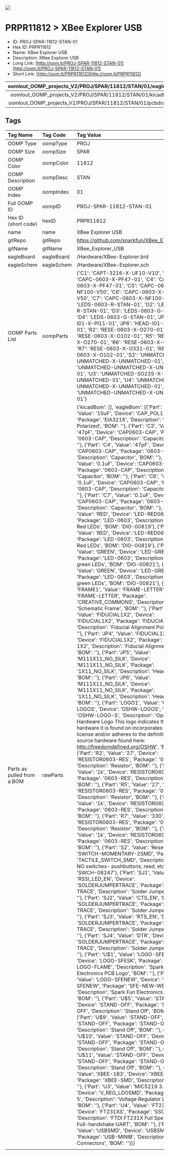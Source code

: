 


  
![][im]
# PRPR11812 > XBee Explorer USB

- ID: PROJ-SPAR-11812-STAN-01
- Hex ID: PRPR11812
- Name: XBee Explorer USB
- Description: XBee Explorer USB
- Long Link: [http://oom.lt/PROJ-SPAR-11812-STAN-01](http://oom.lt/PROJ-SPAR-11812-STAN-01)
- Short Link: [http://oom.lt/PRPR11812](http://oom.lt/PRPR11812)
  

|oomlout_OOMP_projects_V2/PROJ/SPAR/11812/STAN/01/eagleImage.png|oomlout_OOMP_projects_V2/PROJ/SPAR/11812/STAN/01/eagleSchemImage.png|oomlout_OOMP_projects_V2/PROJ/SPAR/11812/STAN/01/kicadPcb3dFront.png|oomlout_OOMP_projects_V2/PROJ/SPAR/11812/STAN/01/kicadPcb3dBack.png|
| :---: | :---: | :---: | :---: |
|oomlout_OOMP_projects_V2/PROJ/SPAR/11812/STAN/01/kicadPcb3d.png|oomlout_OOMP_projects_V2/PROJ/SPAR/11812/STAN/01/bomBack.png|oomlout_OOMP_projects_V2/PROJ/SPAR/11812/STAN/01/bomFront.png|oomlout_OOMP_projects_V2/PROJ/SPAR/11812/STAN/01/pcbdraw.svg|
|oomlout_OOMP_projects_V2/PROJ/SPAR/11812/STAN/01/pcbdrawBack.svg||||

## Tags
  

|Tag Name|Tag Code|Tag Value|
| :--- | :--- | :--- |
|OOMP Type|oompType|PROJ|
|OOMP Size|oompSize|SPAR|
|OOMP Color|oompColor|11812|
|OOMP Description|oompDesc|STAN|
|OOMP Index|oompIndex|01|
|Full OOMP ID|oompID|PROJ-SPAR-11812-STAN-01|
|Hex ID (short code)|hexID|PRPR11812|
|name|name|XBee Explorer USB|
|gitRepo|gitRepo|https://github.com/sparkfun/XBee_Explorer_USB|
|gitName|gitName|XBee_Explorer_USB|
|eagleBoard|eagleBoard|/Hardware/XBee-Explorer.brd|
|eagleSchem|eagleSchem|/Hardware/XBee-Explorer.sch|
|OOMP Parts List|oompParts|{'C1': 'CAPT-3216-X-UF10-V10', 'C3': 'CAPC-0603-X-PF47-01', 'C4': 'CAPC-0603-X-PF47-01', 'C5': 'CAPC-0603-X-NF100-V50', 'C6': 'CAPC-0603-X-NF100-V50', 'C7': 'CAPC-0603-X-NF100-V50', 'D1': 'LEDS-0603-R-STAN-01', 'D2': 'LEDS-0603-R-STAN-01', 'D3': 'LEDS-0603-G-STAN-01', 'D4': 'LEDS-0603-G-STAN-01', 'JP5': 'HEAD-I01-X-PI11-01', 'JP6': 'HEAD-I01-X-PI11-01', 'R2': 'RESE-0603-X-O270-01', 'R4': 'RESE-0603-X-O102-01', 'R5': 'RESE-0603-X-O270-01', 'R6': 'RESE-0603-X-O102-01', 'R7': 'RESE-0603-X-O331-01', 'R8': 'RESE-0603-X-O102-01', 'S2': 'UNMATCHED-UNMATCHED-X-UNMATCHED-01', 'U2': 'UNMATCHED-UNMATCHED-X-UNMATCHED-01', 'U3': 'UNMATCHED-SO235-X-UNMATCHED-01', 'U4': 'UNMATCHED-UNMATCHED-X-UNMATCHED-01', 'X1': 'UNMATCHED-UNMATCHED-X-UNMATCHED-01'}|
|Parts as pulled from a BOM|rawParts|{'kicadBom': [], 'eagleBom': [{'Part': 'C1', 'Value': '10uF', 'Device': 'CAP_POL1206', 'Package': 'EIA3216', 'Description': 'Capacitor Polarized', 'BOM': ''}, {'Part': 'C3', 'Value': '47pF', 'Device': 'CAP0603-CAP', 'Package': '0603-CAP', 'Description': 'Capacitor', 'BOM': ''}, {'Part': 'C4', 'Value': '47pF', 'Device': 'CAP0603-CAP', 'Package': '0603-CAP', 'Description': 'Capacitor', 'BOM': ''}, {'Part': 'C5', 'Value': '0.1uF', 'Device': 'CAP0603-CAP', 'Package': '0603-CAP', 'Description': 'Capacitor', 'BOM': ''}, {'Part': 'C6', 'Value': '0.1uF', 'Device': 'CAP0603-CAP', 'Package': '0603-CAP', 'Description': 'Capacitor', 'BOM': ''}, {'Part': 'C7', 'Value': '0.1uF', 'Device': 'CAP0603-CAP', 'Package': '0603-CAP', 'Description': 'Capacitor', 'BOM': ''}, {'Part': 'D1', 'Value': 'RED', 'Device': 'LED-RED0603', 'Package': 'LED-0603', 'Description': 'Assorted Red LEDs', 'BOM': 'DIO-00819'}, {'Part': 'D2', 'Value': 'RED', 'Device': 'LED-RED0603', 'Package': 'LED-0603', 'Description': 'Assorted Red LEDs', 'BOM': 'DIO-00819'}, {'Part': 'D3', 'Value': 'GREEN', 'Device': 'LED-GREEN0603', 'Package': 'LED-0603', 'Description': 'Various green LEDs', 'BOM': 'DIO-00821'}, {'Part': 'D4', 'Value': 'GREEN', 'Device': 'LED-GREEN0603', 'Package': 'LED-0603', 'Description': 'Various green LEDs', 'BOM': 'DIO-00821'}, {'Part': 'FRAME1', 'Value': 'FRAME-LETTER', 'Device': 'FRAME-LETTER', 'Package': 'CREATIVE_COMMONS', 'Description': 'Schematic Frame', 'BOM': ''}, {'Part': 'JP1', 'Value': 'FIDUCIAL1X2', 'Device': 'FIDUCIAL1X2', 'Package': 'FIDUCIAL-1X2', 'Description': 'Fiducial Alignment Points', 'BOM': ''}, {'Part': 'JP4', 'Value': 'FIDUCIAL1X2', 'Device': 'FIDUCIAL1X2', 'Package': 'FIDUCIAL-1X2', 'Description': 'Fiducial Alignment Points', 'BOM': ''}, {'Part': 'JP5', 'Value': 'M111X11_NO_SILK', 'Device': 'M111X11_NO_SILK', 'Package': '1X11_NO_SILK', 'Description': 'Header 11', 'BOM': ''}, {'Part': 'JP6', 'Value': 'M111X11_NO_SILK', 'Device': 'M111X11_NO_SILK', 'Package': '1X11_NO_SILK', 'Description': 'Header 11', 'BOM': ''}, {'Part': 'LOGO1', 'Value': 'OSHW-LOGOS', 'Device': 'OSHW-LOGOS', 'Package': 'OSHW-LOGO-S', 'Description': 'Open Source Hardware Logo This logo indicates the piece of hardware it is found on incorporates a OSHW license and/or adheres to the definition of open source hardware found here: http://freedomdefined.org/OSHW', 'BOM': ''}, {'Part': 'R2', 'Value': '27', 'Device': 'RESISTOR0603-RES', 'Package': '0603-RES', 'Description': 'Resistor', 'BOM': ''}, {'Part': 'R4', 'Value': '1k', 'Device': 'RESISTOR0603-RES', 'Package': '0603-RES', 'Description': 'Resistor', 'BOM': ''}, {'Part': 'R5', 'Value': '27', 'Device': 'RESISTOR0603-RES', 'Package': '0603-RES', 'Description': 'Resistor', 'BOM': ''}, {'Part': 'R6', 'Value': '1k', 'Device': 'RESISTOR0603-RES', 'Package': '0603-RES', 'Description': 'Resistor', 'BOM': ''}, {'Part': 'R7', 'Value': '330', 'Device': 'RESISTOR0603-RES', 'Package': '0603-RES', 'Description': 'Resistor', 'BOM': ''}, {'Part': 'R8', 'Value': '1k', 'Device': 'RESISTOR0603-RES', 'Package': '0603-RES', 'Description': 'Resistor', 'BOM': ''}, {'Part': 'S2', 'Value': 'Reset', 'Device': 'SWITCH-MOMENTARY-2SMD', 'Package': 'TACTILE_SWITCH_SMD', 'Description': 'Various NO switches- pushbuttons, reed, etc', 'BOM': 'SWCH-08247'}, {'Part': 'SJ1', 'Value': 'RSSI_LED_EN', 'Device': 'SOLDERJUMPERTRACE', 'Package': 'SJ_2S-TRACE', 'Description': 'Solder Jumper', 'BOM': ''}, {'Part': 'SJ2', 'Value': 'CTS_EN', 'Device': 'SOLDERJUMPERTRACE', 'Package': 'SJ_2S-TRACE', 'Description': 'Solder Jumper', 'BOM': ''}, {'Part': 'SJ3', 'Value': 'RTS_EN', 'Device': 'SOLDERJUMPERTRACE', 'Package': 'SJ_2S-TRACE', 'Description': 'Solder Jumper', 'BOM': ''}, {'Part': 'SJ4', 'Value': 'DTR', 'Device': 'SOLDERJUMPERTRACE', 'Package': 'SJ_2S-TRACE', 'Description': 'Solder Jumper', 'BOM': ''}, {'Part': 'U$1', 'Value': 'LOGO-SFESK', 'Device': 'LOGO-SFESK', 'Package': 'SFE-LOGO-FLAME', 'Description': 'Spark Fun Electronics PCB Logo', 'BOM': ''}, {'Part': 'U$4', 'Value': 'LOGO-SFENEW', 'Device': 'LOGO-SFENEW', 'Package': 'SFE-NEW-WEBLOGO', 'Description': 'Spark Fun Electronics PCB Logo', 'BOM': ''}, {'Part': 'U$5', 'Value': 'STAND-OFF', 'Device': 'STAND-OFF', 'Package': 'STAND-OFF', 'Description': 'Stand Off', 'BOM': ''}, {'Part': 'U$9', 'Value': 'STAND-OFF', 'Device': 'STAND-OFF', 'Package': 'STAND-OFF', 'Description': 'Stand Off', 'BOM': ''}, {'Part': 'U$10', 'Value': 'STAND-OFF', 'Device': 'STAND-OFF', 'Package': 'STAND-OFF', 'Description': 'Stand Off', 'BOM': ''}, {'Part': 'U$11', 'Value': 'STAND-OFF', 'Device': 'STAND-OFF', 'Package': 'STAND-OFF', 'Description': 'Stand Off', 'BOM': ''}, {'Part': 'U2', 'Value': 'XBEE-1B3', 'Device': 'XBEE-1B3', 'Package': 'XBEE-SMD', 'Description': '', 'BOM': ''}, {'Part': 'U3', 'Value': 'MIC5219 3.3V', 'Device': 'V_REG_LDOSMD', 'Package': 'SOT23-5', 'Description': 'Voltage Regulator LDO', 'BOM': ''}, {'Part': 'U4', 'Value': 'FT231XS', 'Device': 'FT231XS', 'Package': 'SSOP20_L', 'Description': 'FTDI FT231X Full Speed USB to Full-handshake UART', 'BOM': ''}, {'Part': 'X1', 'Value': 'USBSMD', 'Device': 'USBSMD', 'Package': 'USB-MINIB', 'Description': 'USB Connectors', 'BOM': ''}]}|
||||



[im]: PROJ/SPAR/11812/STAN/01/kicadPcb3d_450.png
